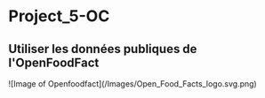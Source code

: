  <h1>Project_5-OC</h1>
<h2>Utiliser les données publiques de l'OpenFoodFact</h2> ![Image of Openfoodfact](/Images/Open_Food_Facts_logo.svg.png)

